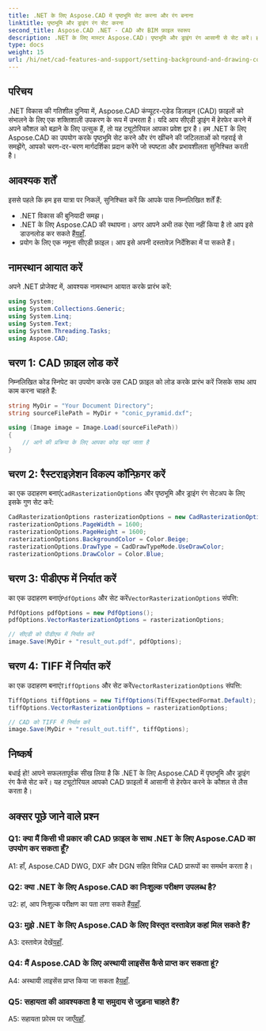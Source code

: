 ```yaml
---
title: .NET के लिए Aspose.CAD में पृष्ठभूमि सेट करना और रंग बनाना
linktitle: पृष्ठभूमि और ड्राइंग रंग सेट करना
second_title: Aspose.CAD .NET - CAD और BIM फ़ाइल स्वरूप
description: .NET के लिए मास्टर Aspose.CAD। पृष्ठभूमि और ड्राइंग रंग आसानी से सेट करें। हमारे चरण-दर-चरण मार्गदर्शिका का पालन करें.
type: docs
weight: 15
url: /hi/net/cad-features-and-support/setting-background-and-drawing-colors/
---
```

## परिचय

.NET विकास की गतिशील दुनिया में, Aspose.CAD कंप्यूटर-एडेड डिज़ाइन (CAD) फ़ाइलों को संभालने के लिए एक शक्तिशाली उपकरण के रूप में उभरता है। यदि आप सीएडी ड्राइंग में हेरफेर करने में अपने कौशल को बढ़ाने के लिए उत्सुक हैं, तो यह ट्यूटोरियल आपका प्रवेश द्वार है। हम .NET के लिए Aspose.CAD का उपयोग करके पृष्ठभूमि सेट करने और रंग खींचने की जटिलताओं को गहराई से समझेंगे, आपको चरण-दर-चरण मार्गदर्शिका प्रदान करेंगे जो स्पष्टता और प्रभावशीलता सुनिश्चित करती है।

## आवश्यक शर्तें

इससे पहले कि हम इस यात्रा पर निकलें, सुनिश्चित करें कि आपके पास निम्नलिखित शर्तें हैं:

- .NET विकास की बुनियादी समझ।
-  .NET के लिए Aspose.CAD की स्थापना। अगर आपने अभी तक ऐसा नहीं किया है तो आप इसे डाउनलोड कर सकते हैं[यहाँ](https://releases.aspose.com/cad/net/).
- प्रयोग के लिए एक नमूना सीएडी फ़ाइल। आप इसे अपनी दस्तावेज़ निर्देशिका में पा सकते हैं।

## नामस्थान आयात करें

अपने .NET प्रोजेक्ट में, आवश्यक नामस्थान आयात करके प्रारंभ करें:

```csharp
using System;
using System.Collections.Generic;
using System.Linq;
using System.Text;
using System.Threading.Tasks;
using Aspose.CAD;
```

## चरण 1: CAD फ़ाइल लोड करें

निम्नलिखित कोड स्निपेट का उपयोग करके उस CAD फ़ाइल को लोड करके प्रारंभ करें जिसके साथ आप काम करना चाहते हैं:

```csharp
string MyDir = "Your Document Directory";
string sourceFilePath = MyDir + "conic_pyramid.dxf";

using (Image image = Image.Load(sourceFilePath))
{
    // आगे की प्रक्रिया के लिए आपका कोड यहां जाता है
}
```

## चरण 2: रैस्टराइज़ेशन विकल्प कॉन्फ़िगर करें

 का एक उदाहरण बनाएं`CadRasterizationOptions` और पृष्ठभूमि और ड्राइंग रंग सेटअप के लिए इसके गुण सेट करें:

```csharp
CadRasterizationOptions rasterizationOptions = new CadRasterizationOptions();
rasterizationOptions.PageWidth = 1600;
rasterizationOptions.PageHeight = 1600;
rasterizationOptions.BackgroundColor = Color.Beige;
rasterizationOptions.DrawType = CadDrawTypeMode.UseDrawColor;
rasterizationOptions.DrawColor = Color.Blue;
```

## चरण 3: पीडीएफ में निर्यात करें

 का एक उदाहरण बनाएं`PdfOptions` और सेट करें`VectorRasterizationOptions` संपत्ति:

```csharp
PdfOptions pdfOptions = new PdfOptions();
pdfOptions.VectorRasterizationOptions = rasterizationOptions;

// सीएडी को पीडीएफ में निर्यात करें
image.Save(MyDir + "result_out.pdf", pdfOptions);
```

## चरण 4: TIFF में निर्यात करें

 का एक उदाहरण बनाएं`TiffOptions` और सेट करें`VectorRasterizationOptions` संपत्ति:

```csharp
TiffOptions tiffOptions = new TiffOptions(TiffExpectedFormat.Default);
tiffOptions.VectorRasterizationOptions = rasterizationOptions;

// CAD को TIFF में निर्यात करें
image.Save(MyDir + "result_out.tiff", tiffOptions);
```

## निष्कर्ष

बधाई हो! आपने सफलतापूर्वक सीख लिया है कि .NET के लिए Aspose.CAD में पृष्ठभूमि और ड्राइंग रंग कैसे सेट करें। यह ट्यूटोरियल आपको CAD फ़ाइलों में आसानी से हेरफेर करने के कौशल से लैस करता है।

## अक्सर पूछे जाने वाले प्रश्न

### Q1: क्या मैं किसी भी प्रकार की CAD फ़ाइल के साथ .NET के लिए Aspose.CAD का उपयोग कर सकता हूँ?

A1: हाँ, Aspose.CAD DWG, DXF और DGN सहित विभिन्न CAD प्रारूपों का समर्थन करता है।

### Q2: क्या .NET के लिए Aspose.CAD का निःशुल्क परीक्षण उपलब्ध है?

 उ2: हां, आप निःशुल्क परीक्षण का पता लगा सकते हैं[यहाँ](https://releases.aspose.com/).

### Q3: मुझे .NET के लिए Aspose.CAD के लिए विस्तृत दस्तावेज़ कहां मिल सकते हैं?

 A3: दस्तावेज़ देखें[यहाँ](https://reference.aspose.com/cad/net/).

### Q4: मैं Aspose.CAD के लिए अस्थायी लाइसेंस कैसे प्राप्त कर सकता हूं?

 A4: अस्थायी लाइसेंस प्राप्त किया जा सकता है[यहाँ](https://purchase.aspose.com/temporary-license/).

### Q5: सहायता की आवश्यकता है या समुदाय से जुड़ना चाहते हैं?

 A5: सहायता फ़ोरम पर जाएँ[यहाँ](https://forum.aspose.com/c/cad/19).
